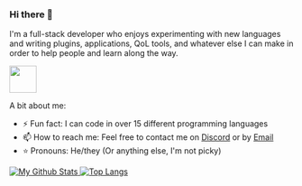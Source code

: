 ### Hi there 👋
I'm a full-stack developer who enjoys experimenting with new languages and writing plugins, applications, QoL tools, and whatever else I can make in order to help people and learn along the way.

[<img width="48" src="https://user-images.githubusercontent.com/43104632/206700432-5f75c05d-7306-493b-9b1e-83fcefc3eb27.png" />](https://www.credly.com/badges/b8705b41-adac-412b-8680-83e3ffaaf995/public_url)

A bit about me:
- ⚡ Fun fact: I can code in over 15 different programming languages
- 📫 How to reach me: Feel free to contact me on [Discord](https://discord.com/users/563652755814875146/) or by [Email](https://mailhide.io/e/kHCbTHeA)
- ⭐ Pronouns: He/they (Or anything else, I'm not picky)

[
![My Github Stats](https://github-readme-stats-programmer2514.vercel.app/api?username=programmer2514&theme=transparent&hide_rank=true&title=My%20GitHub%20Stats)
![Top Langs](https://github-readme-stats-programmer2514.vercel.app/api/top-langs/?username=programmer2514&langs_count=8&theme=transparent&layout=compact)
](https://programmer2514.github.io/)
